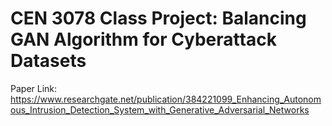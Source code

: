 # CEN 3078 Class Project: Balancing GAN Algorithm for Cyberattack Datasets

Paper Link: https://www.researchgate.net/publication/384221099_Enhancing_Autonomous_Intrusion_Detection_System_with_Generative_Adversarial_Networks

